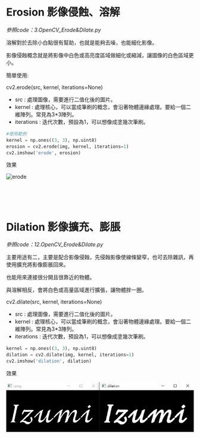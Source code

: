 # Erosion 影像侵蝕、溶解

_參照code：3.OpenCV_Erode&Dilate.py_

溶解對於去除小白點很有幫助，也就是能夠去噪，也能細化影像。

影像侵蝕概念就是將影像中白色或高亮度區域做細化或縮減，讓圖像的白色區域更小。

簡單使用:

cv2.erode(src, kernel, iterations=None)

+ src : 處理圖像，需要進行二值化後的圖片。
+ kernel : 處理核心，可以當成筆刷的概念，會沿著物體邊緣處理。要給一個二維陣列。常見為3*3陣列。
+ iterations : 迭代次數，預設為1，可以想像成塗幾次筆刷。

```python
#使用範例
kernel = np.ones((3, 3), np.uint8)
erosion = cv2.erode(img, kernel, iterations=1)
cv2.imshow('erode', erosion)
```

效果

![erode](./IMG/erode.jpg)

<br/>
<br/>
<br/>

# Dilation 影像擴充、膨脹

_參照code：12.OpenCV_Erode&Dilate.py_

主要用途有二，主要是配合影像侵蝕，先侵蝕影像使線條變窄，也可去除雜訊，再使用擴充將影像膨脹回來。

也能用來連接很分開且很靠近的物體。

與溶解相反，會將白色或高量區域進行擴張，讓物體胖一圈。

cv2.dilate(src, kernel, iterations=None)

+ src : 處理圖像，需要進行二值化後的圖片。
+ kernel : 處理核心，可以當成筆刷的概念，會沿著物體邊緣處理。要給一個二維陣列。常見為3*3陣列。
+ iterations : 迭代次數，預設為1，可以想像成塗幾次筆刷。

```python
kernel = np.ones((3, 3), np.uint8)
dilation = cv2.dilate(img, kernel, iterations=1)
cv2.imshow('dilation', dilation)
```

效果

![delation](./IMG/dilation.jpg)